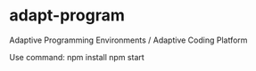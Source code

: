 # adapt-program
Adaptive Programming Environments / Adaptive Coding Platform

Use command:
npm install
npm start

